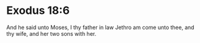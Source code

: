 # Exodus 18:6

And he said unto Moses, I thy father in law Jethro am come unto thee, and thy wife, and her two sons with her.